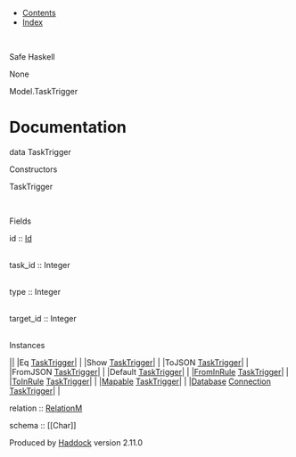 -   [Contents](index.html)
-   [Index](doc-index.html)

 

Safe Haskell

None

Model.TaskTrigger

Documentation
=============

data TaskTrigger

Constructors

TaskTrigger

 

Fields

id :: [Id](Model-General.html#t:Id)  
 

task\_id :: Integer  
 

type :: Integer  
 

target\_id :: Integer  
 

Instances

||
|Eq [TaskTrigger](Model-TaskTrigger.html#t:TaskTrigger)| |
|Show [TaskTrigger](Model-TaskTrigger.html#t:TaskTrigger)| |
|ToJSON [TaskTrigger](Model-TaskTrigger.html#t:TaskTrigger)| |
|FromJSON [TaskTrigger](Model-TaskTrigger.html#t:TaskTrigger)| |
|Default [TaskTrigger](Model-TaskTrigger.html#t:TaskTrigger)| |
|[FromInRule](Data-InRules.html#t:FromInRule) [TaskTrigger](Model-TaskTrigger.html#t:TaskTrigger)| |
|[ToInRule](Data-InRules.html#t:ToInRule) [TaskTrigger](Model-TaskTrigger.html#t:TaskTrigger)| |
|[Mapable](Model-General.html#t:Mapable) [TaskTrigger](Model-TaskTrigger.html#t:TaskTrigger)| |
|[Database](Model-General.html#t:Database) [Connection](Data-SqlTransaction.html#t:Connection) [TaskTrigger](Model-TaskTrigger.html#t:TaskTrigger)| |

relation :: [RelationM](Data-Relation.html#t:RelationM)

schema :: [[Char]]

Produced by [Haddock](http://www.haskell.org/haddock/) version 2.11.0
